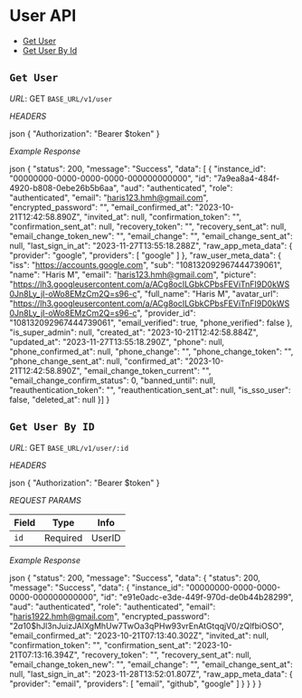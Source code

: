 # User API


- [Get User](#get-user)
- [Get User By Id](#get-user-by-id)

## `Get User`

*URL*:
GET `BASE_URL/v1/user`

*HEADERS*

json
{
  "Authorization": "Bearer $token"
}

*Example Response*

json
{
  "status": 200,
  "message": "Success",
  "data": [
    {
      "instance_id": "00000000-0000-0000-0000-000000000000",
      "id": "7a9ea8a4-484f-4920-b808-0ebe26b5b6aa",
      "aud": "authenticated",
      "role": "authenticated",
      "email": "haris123.hmh@gmail.com",
      "encrypted_password": "",
      "email_confirmed_at": "2023-10-21T12:42:58.890Z",
      "invited_at": null,
      "confirmation_token": "",
      "confirmation_sent_at": null,
      "recovery_token": "",
      "recovery_sent_at": null,
      "email_change_token_new": "",
      "email_change": "",
      "email_change_sent_at": null,
      "last_sign_in_at": "2023-11-27T13:55:18.288Z",
      "raw_app_meta_data": {
        "provider": "google",
        "providers": [
          "google"
        ]
      },
      "raw_user_meta_data": {
        "iss": "https://accounts.google.com",
        "sub": "108132092967444739061",
        "name": "Haris M",
        "email": "haris123.hmh@gmail.com",
        "picture": "https://lh3.googleusercontent.com/a/ACg8ocILGbkCPbsFEViTnFI9D0kWS0Jn8Ly_jI-oWo8EMzCm2Q=s96-c",
        "full_name": "Haris M",
        "avatar_url": "https://lh3.googleusercontent.com/a/ACg8ocILGbkCPbsFEViTnFI9D0kWS0Jn8Ly_jI-oWo8EMzCm2Q=s96-c",
        "provider_id": "108132092967444739061",
        "email_verified": true,
        "phone_verified": false
      },
      "is_super_admin": null,
      "created_at": "2023-10-21T12:42:58.884Z",
      "updated_at": "2023-11-27T13:55:18.290Z",
      "phone": null,
      "phone_confirmed_at": null,
      "phone_change": "",
      "phone_change_token": "",
      "phone_change_sent_at": null,
      "confirmed_at": "2023-10-21T12:42:58.890Z",
      "email_change_token_current": "",
      "email_change_confirm_status": 0,
      "banned_until": null,
      "reauthentication_token": "",
      "reauthentication_sent_at": null,
      "is_sso_user": false,
      "deleted_at": null
    }]
}

## `Get User By ID`

*URL*:
GET `BASE_URL/v1/user/:id`

*HEADERS*

json
{
  "Authorization": "Bearer $token"
}


*REQUEST PARAMS*

| Field        | Type      | Info                                                      |
| ------------ | ----------|---------------------------------------------------------- |
| `id`         | Required  | UserID                                                   |



*Example Response*

json
{
  "status": 200,
  "message": "Success",
  "data": {
    "status": 200,
    "message": "Success",
    "data": {
      "instance_id": "00000000-0000-0000-0000-000000000000",
      "id": "e91e0adc-e3de-449f-970d-de0b44b28299",
      "aud": "authenticated",
      "role": "authenticated",
      "email": "haris1922.hmh@gmail.com",
      "encrypted_password": "$2a$10$hJl3nJuizJAlXgMhUw7TwOa3qPHw93vrEnAtGtqqjV0/zQlfbiOSO",
      "email_confirmed_at": "2023-10-21T07:13:40.302Z",
      "invited_at": null,
      "confirmation_token": "",
      "confirmation_sent_at": "2023-10-21T07:13:16.394Z",
      "recovery_token": "",
      "recovery_sent_at": null,
      "email_change_token_new": "",
      "email_change": "",
      "email_change_sent_at": null,
      "last_sign_in_at": "2023-11-28T13:52:01.807Z",
      "raw_app_meta_data": {
        "provider": "email",
        "providers": [
          "email",
          "github",
          "google"
        ]
      }
    }
  }
}